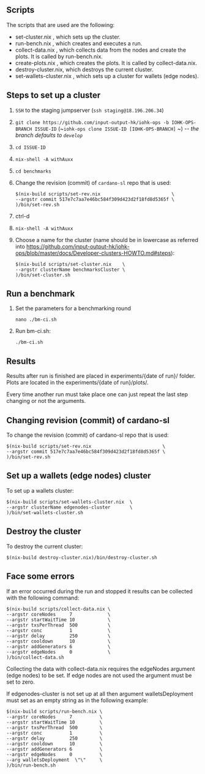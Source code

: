 ## Scripts

The scripts that are used are the following:

  * set-cluster.nix    , which sets up the cluster.
  * run-bench.nix      , which creates and executes a run.
  * collect-data.nix   , which collects data from the nodes
                         and create the plots. It is called
                         by run-bench.nix.
  * create-plots.nix   , which creates the plots. It is
                         called by collect-data.nix.
  * destroy-cluster.nix, which destroys the current cluster.
  * set-wallets-cluster.nix    , which sets up a cluster for wallets (edge nodes).


## Steps to set up a cluster

1. `SSH` to the staging jumpserver (`ssh staging@18.196.206.34`)

1. `git clone https://github.com/input-output-hk/iohk-ops -b IOHK-OPS-BRANCH ISSUE-ID` (~`iohk-ops clone ISSUE-ID [IOHK-OPS-BRANCH]` ~) -- _the branch defaults to `develop`_

1. `cd ISSUE-ID`

1. `nix-shell -A withAuxx`

1. `cd benchmarks`

1. Change the revision (commit) of `cardano-sl` repo that is used:
    ```
    $(nix-build scripts/set-rev.nix                          \
    --argstr commit 517e7c7aa7e46bc584f309d423d2f18fd8d5365f \
    )/bin/set-rev.sh
    ```

1. ctrl-d

1. `nix-shell -A withAuxx`

1. Choose a name for the cluster (name should be in lowercase as referred into
https://github.com/input-output-hk/iohk-ops/blob/master/docs/Developer-clusters-HOWTO.md#steps):
    ```
    $(nix-build scripts/set-cluster.nix    \
    --argstr clusterName benchmarksCluster \
    )/bin/set-cluster.sh
    ```


## Run a benchmark

1. Set the parameters for a benchmarking round
   ```
   nano ./bm-ci.sh
   ```

1. Run bm-ci.sh:
    ```
    ./bm-ci.sh
    ```


## Results

Results after run is finished are placed in
experiments/{date of run}/ folder. Plots are located in the
experiments/{date of run}/plots/.

Every time another run must take place one can just
repeat the last step changing or not the arguments.


## Changing revision (commit) of cardano-sl

To change the revision (commit) of cardano-sl repo that is used:

  ```
  $(nix-build scripts/set-rev.nix                          \
  --argstr commit 517e7c7aa7e46bc584f309d423d2f18fd8d5365f \
  )/bin/set-rev.sh
  ```


## Set up a wallets (edge nodes) cluster

To set up a wallets cluster:

  ```
  $(nix-build scripts/set-wallets-cluster.nix  \
  --argstr clusterName edgenodes-cluster       \
  )/bin/set-wallets-cluster.sh
  ```


## Destroy the cluster

To destroy the current cluster:

  `$(nix-build destroy-cluster.nix)/bin/destroy-cluster.sh`


## Face some errors

If an error occurred during the run and stopped it results
can be collected with the following command:

  ```
  $(nix-build scripts/collect-data.nix \
  --argstr coreNodes     7             \
  --argstr startWaitTime 10            \
  --argstr txsPerThread  500           \
  --argstr conc          1             \
  --argstr delay         250           \
  --argstr cooldown      10            \
  --argstr addGenerators 6             \
  --argstr edgeNodes     0             \
  )/bin/collect-data.sh
  ```

Collecting the data with collect-data.nix requires the
edgeNodes argument (edge nodes) to be set. If edge nodes
are not used the argument must be set to zero.

If edgenodes-cluster is not set up at all then argument
walletsDeployment must set as an empty string as in the
following example:

  ```
  $(nix-build scripts/run-bench.nix \
  --argstr coreNodes     7          \
  --argstr startWaitTime 10         \
  --argstr txsPerThread  500        \
  --argstr conc          1          \
  --argstr delay         250        \
  --argstr cooldown      10         \
  --argstr addGenerators 6          \
  --argstr edgeNodes     0          \
  --arg walletsDeployment  \"\"     \
  )/bin/run-bench.sh
  ```
